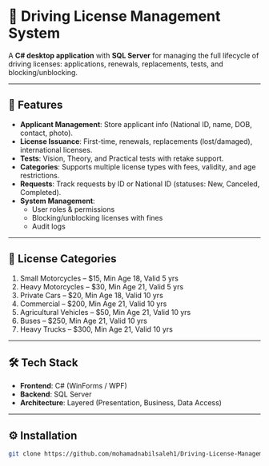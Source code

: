 
# 🚗 Driving License Management System

A **C# desktop application** with **SQL Server** for managing the full lifecycle of driving licenses: applications, renewals, replacements, tests, and blocking/unblocking.  

---

## 📌 Features
- **Applicant Management**: Store applicant info (National ID, name, DOB, contact, photo).  
- **License Issuance**: First-time, renewals, replacements (lost/damaged), international licenses.  
- **Tests**: Vision, Theory, and Practical tests with retake support.  
- **Categories**: Supports multiple license types with fees, validity, and age restrictions.  
- **Requests**: Track requests by ID or National ID (statuses: New, Canceled, Completed).  
- **System Management**:  
  - User roles & permissions  
  - Blocking/unblocking licenses with fines  
  - Audit logs  

---

## 🪪 License Categories
1. Small Motorcycles – $15, Min Age 18, Valid 5 yrs  
2. Heavy Motorcycles – $30, Min Age 21, Valid 5 yrs  
3. Private Cars – $20, Min Age 18, Valid 10 yrs  
4. Commercial – $200, Min Age 21, Valid 10 yrs  
5. Agricultural Vehicles – $50, Min Age 21, Valid 10 yrs  
6. Buses – $250, Min Age 21, Valid 10 yrs  
7. Heavy Trucks – $300, Min Age 21, Valid 10 yrs  

---

## 🛠️ Tech Stack
- **Frontend**: C# (WinForms / WPF)  
- **Backend**: SQL Server  
- **Architecture**: Layered (Presentation, Business, Data Access)  

---

## ⚙️ Installation
```bash
git clone https://github.com/mohamadnabilsaleh1/Driving-License-Management.git
